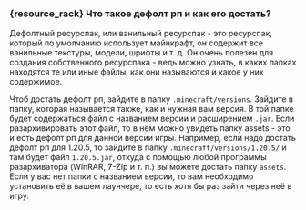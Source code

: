 ### {resource_rack} Что такое дефолт рп и как его достать?
Дефолтный ресурспак, или ванильный ресурспак - это ресурспак, который по умолчанию использует майнкрафт, он содержит все ванильные текстуры, модели, шрифты и т. д. Он очень полезен для создания собственного ресурспака - ведь можно узнать, в каких папках находятся те или иные файлы, как они называются и какое у них содержимое.

Чтоб достать дефолт рп, зайдите в папку `.minecraft/versions`. Зайдите в папку, которая называется также, как и нужная вам версия. В той папке будет содержаться файл с названием версии и расширением `.jar`. Если разархивировать этот файл, то в нём можно увидеть папку assets - это и есть дефолт рп для данной версии игры.
Например, если надо достать дефолт рп для 1.20.5, то зайдите в папку `.minecraft/versions/1.20.5/` и там будет файл `1.20.5.jar`, откуда с помощью любой программы разархиватора (WinRAR, 7-Zip и т. п.) вы можете достать папку `assets`. Если у вас нет папки с названием версии, то вам необходимо установить её в вашем лаунчере, то есть хотя бы раз зайти через неё в игру.